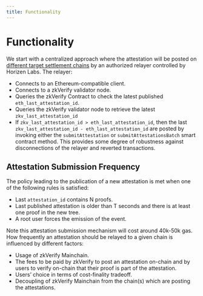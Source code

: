 ```yaml
---
title: Functionality
---
```


# Functionality

We start with a centralized approach where the attestation will be posted on [different target settlement chains](../introduction_what_is_zkverify/core_components#attestation-mechanism) by an authorized relayer controlled by Horizen Labs. The relayer:

- Connects to an Ethereum-compatible client.
- Connects to a zkVerify validator node.
- Queries the zkVerify Contract to check the latest published `eth_last_attestation_id`.
- Queries the zkVerify validator node to retrieve the latest `zkv_last_attestation_id`
- If `zkv_last_attestation_id > eth_last_attestation_id`,  then the last `zkv_last_attestation_id - eth_last_attestation_id` are posted by invoking either the `submitAttestation` or `submitAttestationsBatch` smart contract method. This provides some degree of robustness against disconnections of the relayer and reverted transactions.

## Attestation Submission Frequency

The policy leading to the publication of a new attestation is met when one of the following rules is satisfied:

- Last `attestation_id` contains N proofs.
- Last published attestation is older than T seconds and there is at least one proof in the new tree.
- A root user forces the emission of the event.

Note this attestation submission mechanism will cost around 40k-50k gas.  How frequently an attestation should be relayed to a given chain is influenced by different factors:

- Usage of zkVerify Mainchain.
- The fees to be paid by zkVerify to post an attestation on-chain and by users to verify on-chain that their proof is part of the attestation.
- Users’ choice in terms of cost-finality tradeoff.
- Decoupling of zkVerify Mainchain from the chain(s) which are posting the attestations.
